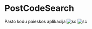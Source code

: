 # PostCodeSearch
Pasto kodu paieskos aplikacija
![sc](https://user-images.githubusercontent.com/113950920/201497302-862c033f-fbce-4db5-b058-3848db173606.png)
![sc](https://user-images.githubusercontent.com/113950920/201497331-8a34cc87-581d-457d-8622-d5e2547d023c.png)
